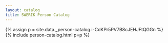```yaml
---
layout: catalog
title: SWERIK Person Catalog
---
```

{% assign p = site.data._person-catalog.i-CdKPr5PV7B8cJEHJFtQGGn %}
{% include person-catalog.html p=p %}

